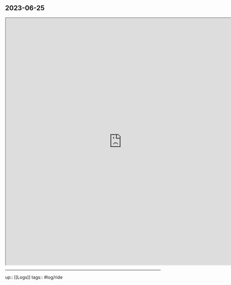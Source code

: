 ## 2023-06-25


<iframe height=800 width=750 src="https://www.mapmyride.com/workout/7358069113"></iframe>

---

up:: [[Logs]]
tags:: #log/ride 


